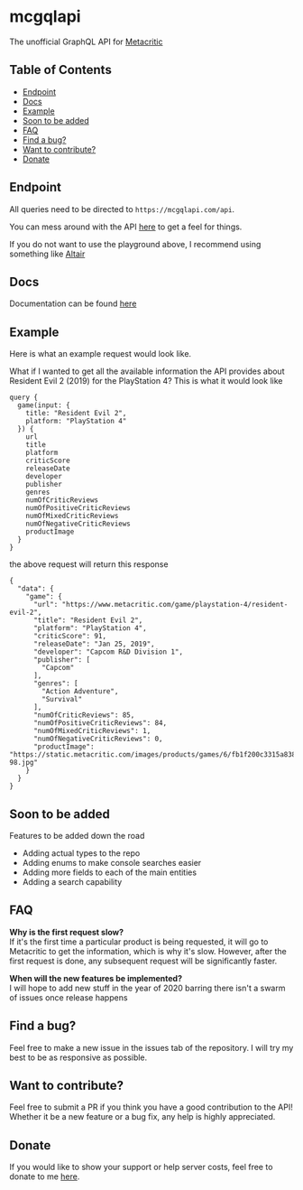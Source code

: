 # mcgqlapi

The unofficial GraphQL API for [Metacritic](https://metacritic.com)

## Table of Contents 
- [Endpoint](#endpoint)
- [Docs](#docs)
- [Example](#example)
- [Soon to be added](#soon-to-be-added)
- [FAQ](#faq)
- [Find a bug?](#find-a-bug)
- [Want to contribute?](#want-to-contribute)
- [Donate](#donate)

## Endpoint
All queries need to be directed to `https://mcgqlapi.com/api`.

You can mess around with the API [here](https://mcgqlapi.com/api) to get a feel for things.

If you do not want to use the playground above, I recommend using something like [Altair](https://altair.sirmuel.design/)

## Docs
Documentation can be found [here](https://mcgqlapi.com/docs)

## Example
Here is what an example request would look like.

What if I wanted to get all the available information the API provides about Resident Evil 2 (2019) for the PlayStation 4?
This is what it would look like 

```
query {
  game(input: {
    title: "Resident Evil 2",
    platform: "PlayStation 4"
  }) {
    url
    title
    platform
    criticScore
    releaseDate
    developer
    publisher
    genres
    numOfCriticReviews
    numOfPositiveCriticReviews
    numOfMixedCriticReviews
    numOfNegativeCriticReviews
    productImage
  }
}
```

the above request will return this response 

```
{
  "data": {
    "game": {
      "url": "https://www.metacritic.com/game/playstation-4/resident-evil-2",
      "title": "Resident Evil 2",
      "platform": "PlayStation 4",
      "criticScore": 91,
      "releaseDate": "Jan 25, 2019",
      "developer": "Capcom R&D Division 1",
      "publisher": [
        "Capcom"
      ],
      "genres": [
        "Action Adventure",
        "Survival"
      ],
      "numOfCriticReviews": 85,
      "numOfPositiveCriticReviews": 84,
      "numOfMixedCriticReviews": 1,
      "numOfNegativeCriticReviews": 0,
      "productImage": "https://static.metacritic.com/images/products/games/6/fb1f200c3315a838e3ae1aa4f1f77045-98.jpg"
    }
  }
}
```
## Soon to be added
Features to be added down the road
- Adding actual types to the repo
- Adding enums to make console searches easier
- Adding more fields to each of the main entities
- Adding a search capability

## FAQ
**Why is the first request slow?**
<br />
If it's the first time a particular product is being requested, it will go to Metacritic to get the information, which is why it's slow. However, after the first request is done, any subsequent request will be significantly faster.

**When will the new features be implemented?**
<br />
I will hope to add new stuff in the year of 2020 barring there isn't a swarm of issues once release happens

## Find a bug?
Feel free to make a new issue in the issues tab of the repository. I will try my best to be as responsive as possible.

## Want to contribute?
Feel free to submit a PR if you think you have a good contribution to the API! Whether it be a new feature or a bug fix, any help is highly appreciated.

## Donate 
If you would like to show your support or help server costs, feel free to donate to me [here](paypal.me/jarrodthibodeau).
